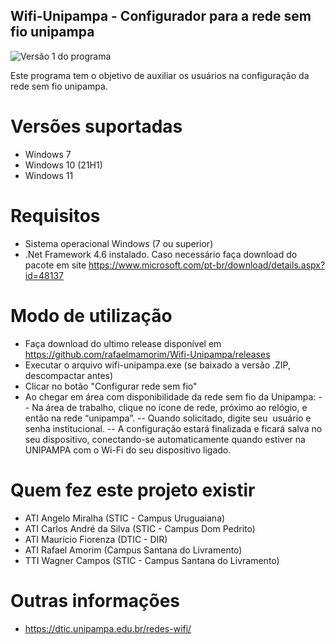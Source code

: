 ﻿## Wifi-Unipampa -  Configurador para a rede sem fio unipampa

![Versão 1 do programa](http://iliv.unipampa.edu.br/img/tela-wifi-unipampa-v1.png "")

Este programa tem o objetivo de auxiliar os usuários na configuração da rede sem fio unipampa. 

# Versões suportadas
* Windows 7 
* Windows 10 (21H1)
* Windows 11

# Requisitos
* Sistema operacional Windows (7 ou superior)
* .Net Framework 4.6 instalado. Caso necessário faça download do pacote em site https://www.microsoft.com/pt-br/download/details.aspx?id=48137

# Modo de utilização
* Faça download do ultimo release disponível em https://github.com/rafaelmamorim/Wifi-Unipampa/releases
* Executar o arquivo wifi-unipampa.exe (se baixado a versão .ZIP, descompactar antes)
* Clicar no botão "Configurar rede sem fio"
* Ao chegar em área com disponibilidade da rede sem fio da Unipampa:
-- Na área de trabalho, clique no ícone de rede, próximo ao relógio, e então na rede “unipampa”.
-- Quando solicitado, digite seu ​ usuário e senha institucional​.
-- A configuração estará finalizada e ficará salva no seu dispositivo, conectando-se automaticamente quando estiver na UNIPAMPA com o Wi-Fi do seu dispositivo ligado.

# Quem fez este projeto existir
- ATI Angelo Miralha (STIC - Campus Uruguaiana)
- ATI Carlos André da Silva (STIC - Campus Dom Pedrito)
- ATI Maurício Fiorenza (DTIC - DIR)
- ATI Rafael Amorim (Campus Santana do Livramento)
- TTI Wagner Campos (STIC - Campus Santana do Livramento)

# Outras informações
* https://dtic.unipampa.edu.br/redes-wifi/